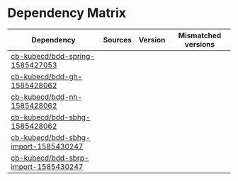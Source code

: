 # Dependency Matrix

Dependency | Sources | Version | Mismatched versions
---------- | ------- | ------- | -------------------
[cb-kubecd/bdd-spring-1585427053](https://github.com/cb-kubecd/bdd-spring-1585427053.git) |  | []() | 
[cb-kubecd/bdd-gh-1585428062](https://github.com/cb-kubecd/bdd-gh-1585428062.git) |  | []() | 
[cb-kubecd/bdd-nh-1585428062](https://github.com/cb-kubecd/bdd-nh-1585428062.git) |  | []() | 
[cb-kubecd/bdd-sbhg-1585428062](https://github.com/cb-kubecd/bdd-sbhg-1585428062.git) |  | []() | 
[cb-kubecd/bdd-sbhg-import-1585430247](https://github.com/cb-kubecd/bdd-sbhg-import-1585430247.git) |  | []() | 
[cb-kubecd/bdd-sbrp-import-1585430247](https://github.com/cb-kubecd/bdd-sbrp-import-1585430247.git) |  | []() | 
